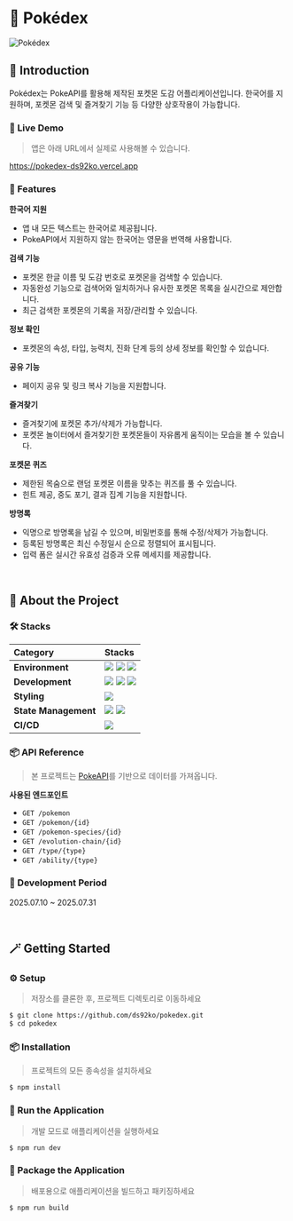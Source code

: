 # 📕 Pokédex

![Pokédex](https://pokedex-ds92ko.vercel.app/opengraph-image)

## 👀 Introduction

Pokédex는 PokeAPI를 활용해 제작된 포켓몬 도감 어플리케이션입니다.
한국어를 지원하며, 포켓몬 검색 및 즐겨찾기 기능 등 다양한 상호작용이 가능합니다.

### 🚀 Live Demo

> 앱은 아래 URL에서 실제로 사용해볼 수 있습니다.

https://pokedex-ds92ko.vercel.app

### 🌟 Features

**한국어 지원**

- 앱 내 모든 텍스트는 한국어로 제공됩니다.
- PokeAPI에서 지원하지 않는 한국어는 영문을 번역해 사용합니다.

**검색 기능**

- 포켓몬 한글 이름 및 도감 번호로 포켓몬을 검색할 수 있습니다.
- 자동완성 기능으로 검색어와 일치하거나 유사한 포켓몬 목록을 실시간으로 제안합니다.
- 최근 검색한 포켓몬의 기록을 저장/관리할 수 있습니다.

**정보 확인**

- 포켓몬의 속성, 타입, 능력치, 진화 단계 등의 상세 정보를 확인할 수 있습니다.

**공유 기능**

- 페이지 공유 및 링크 복사 기능을 지원합니다.

**즐겨찾기**

- 즐겨찾기에 포켓몬 추가/삭제가 가능합니다.
- 포켓몬 놀이터에서 즐겨찾기한 포켓몬들이 자유롭게 움직이는 모습을 볼 수 있습니다.

**포켓몬 퀴즈**

- 제한된 목숨으로 랜덤 포켓몬 이름을 맞추는 퀴즈를 풀 수 있습니다.
- 힌트 제공, 중도 포기, 결과 집계 기능을 지원합니다.

**방명록**

- 익명으로 방명록을 남길 수 있으며, 비밀번호를 통해 수정/삭제가 가능합니다.
- 등록된 방명록은 최신 수정일시 순으로 정렬되어 표시됩니다.
- 입력 폼은 실시간 유효성 검증과 오류 메세지를 제공합니다.

<br />

## 🙌 About the Project

### 🛠️ Stacks

| **Category**         | **Stacks**                                                                                                                                                                                                                                                                                                                           |
| :------------------- | :----------------------------------------------------------------------------------------------------------------------------------------------------------------------------------------------------------------------------------------------------------------------------------------------------------------------------------- |
| **Environment**      | <img src="https://img.shields.io/badge/visual studio code-007ACC?style=for-the-badge&logo=visualstudiocode&logoColor=white"> <img src="https://img.shields.io/badge/git-F05032?style=for-the-badge&logo=git&logoColor=white"> <img src="https://img.shields.io/badge/github-181717?style=for-the-badge&logo=github&logoColor=white"> |
| **Development**      | <img src="https://img.shields.io/badge/next.js-000000?style=for-the-badge&logo=nextdotjs&logoColor=white"> <img src="https://img.shields.io/badge/react-61DAFB?style=for-the-badge&logo=react&logoColor=black"> <img src="https://img.shields.io/badge/typescript-3178C6?style=for-the-badge&logo=typescript&logoColor=white">       |
| **Styling**          | <img src="https://img.shields.io/badge/vanillaextract-F786AD?style=for-the-badge&logo=vanillaextract&logoColor=white">                                                                                                                                                                                                               |
| **State Management** | <img src="https://img.shields.io/badge/zustand-101417?style=for-the-badge&logo=zustand&logoColor=white"> <img src="https://img.shields.io/badge/reactquery-FF4154?style=for-the-badge&logo=reactquery&logoColor=white">                                                                                                              |
| **CI/CD**            | <img src="https://img.shields.io/badge/vercel-000000?style=for-the-badge&logo=vercel&logoColor=white">                                                                                                                                                                                                                               |

### 📦 API Reference

> 본 프로젝트는 [PokeAPI](https://pokeapi.co/)를 기반으로 데이터를 가져옵니다.

**사용된 엔드포인트**

- `GET /pokemon`
- `GET /pokemon/{id}`
- `GET /pokemon-species/{id}`
- `GET /evolution-chain/{id}`
- `GET /type/{type}`
- `GET /ability/{type}`

### 📅 Development Period

2025.07.10 ~ 2025.07.31

<br />

## 🪄 Getting Started

### ⚙️ Setup

> 저장소를 클론한 후, 프로젝트 디렉토리로 이동하세요

```bash
$ git clone https://github.com/ds92ko/pokedex.git
$ cd pokedex
```

### 📦 Installation

> 프로젝트의 모든 종속성을 설치하세요

```bash
$ npm install
```

### 🏃 Run the Application

> 개발 모드로 애플리케이션을 실행하세요

```bash
$ npm run dev
```

### 🎁 Package the Application

> 배포용으로 애플리케이션을 빌드하고 패키징하세요

```bash
$ npm run build
```
